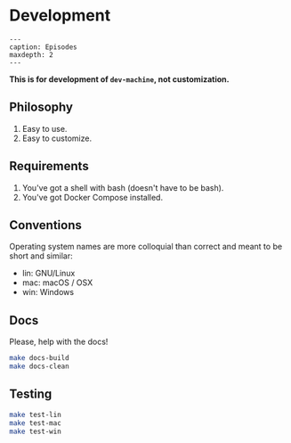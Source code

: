 # Development

```{toctree}
---
caption: Episodes
maxdepth: 2
---

```

**This is for development of `dev-machine`, not customization.**

## Philosophy

1. Easy to use.
1. Easy to customize.

## Requirements

1. You've got a shell with bash (doesn't have to be bash).
1. You've got Docker Compose installed.

## Conventions

Operating system names are more colloquial than correct and meant to be short and similar:

* lin: GNU/Linux
* mac: macOS / OSX
* win: Windows

## Docs

Please, help with the docs!

```bash
make docs-build
make docs-clean
```

## Testing

```bash
make test-lin
make test-mac
make test-win
```
